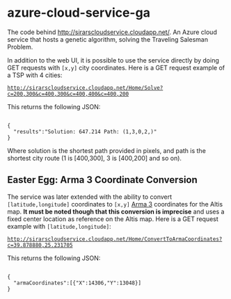 <h1>azure-cloud-service-ga</h1>

The code behind <a href="http://sirarscloudservice.cloudapp.net/" target="_blank">http://sirarscloudservice.cloudapp.net/</a>. An Azure cloud service that hosts a genetic algorithm, solving the Traveling Salesman Problem.

In addition to the web UI, it is possible to use the service directly by doing GET requests with <code>[x,y]</code> city coordinates. Here is a GET request example of a TSP with 4 cities:

<code>http://sirarscloudservice.cloudapp.net/Home/Solve?c=200,300&c=400,300&c=400,400&c=400,200</code>

This returns the following JSON:

<code>
{
  "results":"Solution: 647.214 Path: (1,3,0,2,)"
}
</code>

Where solution is the shortest path provided in pixels, and path is the shortest city route (1 is [400,300], 3 is [400,200] and so on).

<h2>Easter Egg: Arma 3 Coordinate Conversion</h2>

The service was later extended with the ability to convert <code>[latitude,longitude]</code> coordinates to <code>[x,y]</code> <a href="http://arma3.com/" target="_blank">Arma 3</a> coordinates for the Altis map. <strong>It must be noted though that this conversion is imprecise</strong> and uses a fixed center location as reference on the Altis map. Here is a GET request example with <code>[latitude,longitude]</code>:

<code>http://sirarscloudservice.cloudapp.net/Home/ConvertToArmaCoordinates?c=39.878880,25.231705</code>

This returns the following JSON:

<code>
{
  "armaCoordinates":[{"X":14306,"Y":13048}]
}
</code>
